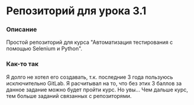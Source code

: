 # Репозиторий для урока 3.1

### Описание
Простой репозиторий для курса "Автоматизация тестирования с помощью Selenium и Python".

### Как-то так
Я долго не хотел его создавать, т.к. последние 3 года пользуюсь исключительно GitLab. Я расчитывал на то, что без этих 3 баллов за данное задание можно будет пройти курс. Но увы... Чем дальше курс, тем больше заданий связанных с репозиторями.